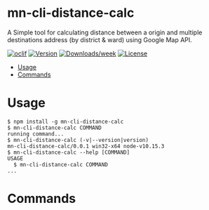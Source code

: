 mn-cli-distance-calc
====================

A Simple tool for calculating distance between a origin and multiple destinations address (by district &amp; ward) using Google Map API.

[![oclif](https://img.shields.io/badge/cli-oclif-brightgreen.svg)](https://oclif.io)
[![Version](https://img.shields.io/npm/v/mn-cli-distance-calc.svg)](https://npmjs.org/package/mn-cli-distance-calc)
[![Downloads/week](https://img.shields.io/npm/dw/mn-cli-distance-calc.svg)](https://npmjs.org/package/mn-cli-distance-calc)
[![License](https://img.shields.io/npm/l/mn-cli-distance-calc.svg)](https://github.com/ngmikeng/mn-cli-distance-calc/blob/master/package.json)

<!-- toc -->
* [Usage](#usage)
* [Commands](#commands)
<!-- tocstop -->
# Usage
<!-- usage -->
```sh-session
$ npm install -g mn-cli-distance-calc
$ mn-cli-distance-calc COMMAND
running command...
$ mn-cli-distance-calc (-v|--version|version)
mn-cli-distance-calc/0.0.1 win32-x64 node-v10.15.3
$ mn-cli-distance-calc --help [COMMAND]
USAGE
  $ mn-cli-distance-calc COMMAND
...
```
<!-- usagestop -->
# Commands
<!-- commands -->

<!-- commandsstop -->

